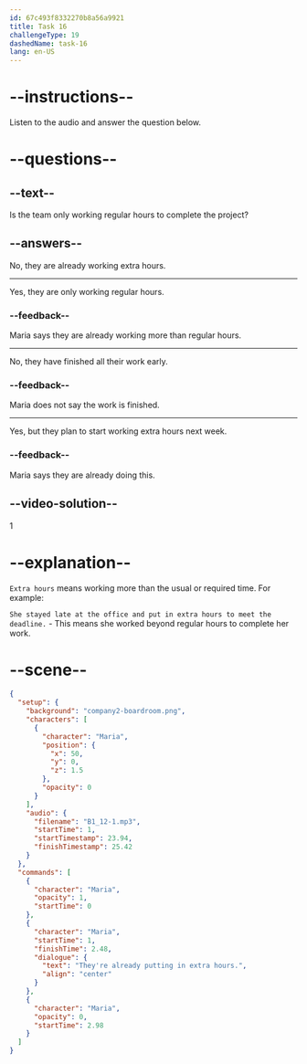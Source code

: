 ```yaml
---
id: 67c493f8332270b8a56a9921
title: Task 16
challengeType: 19
dashedName: task-16
lang: en-US
---
```


<!-- (Audio) Maria: They're already putting in extra hours. -->

# --instructions--

Listen to the audio and answer the question below.

# --questions--

## --text--

Is the team only working regular hours to complete the project?  

## --answers--

No, they are already working extra hours.

---

Yes, they are only working regular hours.

### --feedback--

Maria says they are already working more than regular hours.

---

No, they have finished all their work early.

### --feedback--

Maria does not say the work is finished.

---

Yes, but they plan to start working extra hours next week.

### --feedback--

Maria says they are already doing this.

## --video-solution--

1  

# --explanation--

`Extra hours` means working more than the usual or required time. For example:

`She stayed late at the office and put in extra hours to meet the deadline.` - This means she worked beyond regular hours to complete her work.

# --scene--

```json
{
  "setup": {
    "background": "company2-boardroom.png",
    "characters": [
      {
        "character": "Maria",
        "position": {
          "x": 50,
          "y": 0,
          "z": 1.5
        },
        "opacity": 0
      }
    ],
    "audio": {
      "filename": "B1_12-1.mp3",
      "startTime": 1,
      "startTimestamp": 23.94,
      "finishTimestamp": 25.42
    }
  },
  "commands": [
    {
      "character": "Maria",
      "opacity": 1,
      "startTime": 0
    },
    {
      "character": "Maria",
      "startTime": 1,
      "finishTime": 2.48,
      "dialogue": {
        "text": "They're already putting in extra hours.",
        "align": "center"
      }
    },
    {
      "character": "Maria",
      "opacity": 0,
      "startTime": 2.98
    }
  ]
}
```
